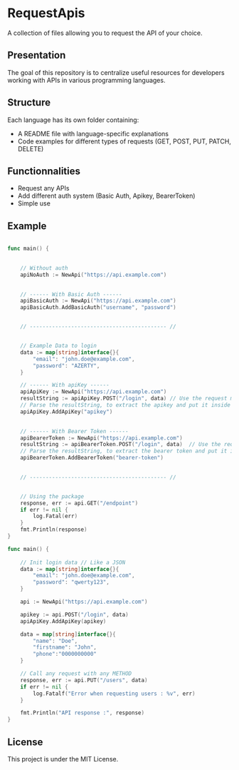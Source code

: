 # RequestApis
A collection of files allowing you to request the API of your choice.

## Presentation
The goal of this repository is to centralize useful resources for developers working with APIs in various programming languages.

## Structure
Each language has its own folder containing:

- A README file with language-specific explanations
- Code examples for different types of requests (GET, POST, PUT, PATCH, DELETE)

## Functionnalities
- Request any APIs
- Add different auth system (Basic Auth, Apikey, BearerToken)
- Simple use

## Example
```go

func main() {
    

    // Without auth
    apiNoAuth := NewApi("https://api.example.com")
    

    // ------ With Basic Auth ------
    apiBasicAuth := NewApi("https://api.example.com")
    apiBasicAuth.AddBasicAuth("username", "password")


    // ------------------------------------------- //


    // Example Data to login
    data := map[string]interface{}{
        "email": "john.doe@example.com",
        "password": "AZERTY",
    }

    // ------ With apiKey ------
    apiApiKey := NewApi("https://api.example.com")
    resultString := apiApiKey.POST("/login", data) // Use the request method expected by the API
    // Parse the resultString, to extract the apikey and put it inside the following function
    apiApiKey.AddApiKey("apikey")
    

    // ------ With Bearer Token ------
    apiBearerToken := NewApi("https://api.example.com")
    resultString := apiBearerToken.POST("/login", data)  // Use the request method expected by the API
    // Parse the resultString, to extract the bearer token and put it inside the following function
    apiBearerToken.AddBearerToken("bearer-token")
    

    // ------------------------------------------- //


    // Using the package
    response, err := api.GET("/endpoint")
    if err != nil {
        log.Fatal(err)
    }
    fmt.Println(response)
}

```


```go
func main() {
    
    // Init login data // Like a JSON
    data := map[string]interface{}{
        "email": "john.doe@example.com",
        "password": "qwerty123",
    }

    api := NewApi("https://api.example.com")

    apikey := api.POST("/login", data)
    apiApiKey.AddApiKey(apikey)

    data = map[string]interface{}{
        "name": "Doe",
        "firstname": "John",
        "phone":"0000000000"
    }

    // Call any request with any METHOD
    response, err := api.PUT("/users", data)
    if err != nil {
        log.Fatalf("Error when requesting users : %v", err)
    }

    fmt.Println("API response :", response)
}

```

## License
This project is under the MIT License.

